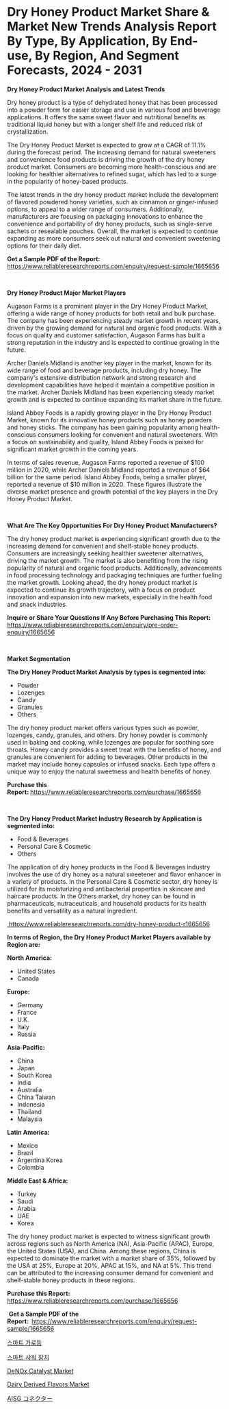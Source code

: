 <p><h1>Dry Honey Product Market Share & Market New Trends Analysis Report By Type, By Application, By End-use, By Region, And Segment Forecasts, 2024 - 2031</h1></p><p><strong>Dry Honey Product Market Analysis and Latest Trends</strong></p>
<p><p>Dry honey product is a type of dehydrated honey that has been processed into a powder form for easier storage and use in various food and beverage applications. It offers the same sweet flavor and nutritional benefits as traditional liquid honey but with a longer shelf life and reduced risk of crystallization.</p><p>The Dry Honey Product Market is expected to grow at a CAGR of 11.1% during the forecast period. The increasing demand for natural sweeteners and convenience food products is driving the growth of the dry honey product market. Consumers are becoming more health-conscious and are looking for healthier alternatives to refined sugar, which has led to a surge in the popularity of honey-based products.</p><p>The latest trends in the dry honey product market include the development of flavored powdered honey varieties, such as cinnamon or ginger-infused options, to appeal to a wider range of consumers. Additionally, manufacturers are focusing on packaging innovations to enhance the convenience and portability of dry honey products, such as single-serve sachets or resealable pouches. Overall, the market is expected to continue expanding as more consumers seek out natural and convenient sweetening options for their daily diet.</p></p>
<p><strong>Get a Sample PDF of the Report:&nbsp;</strong> <a href="https://www.reliableresearchreports.com/enquiry/request-sample/1665656">https://www.reliableresearchreports.com/enquiry/request-sample/1665656</a></p>
<p>&nbsp;</p>
<p><strong>Dry Honey Product Major Market Players</strong></p>
<p><p>Augason Farms is a prominent player in the Dry Honey Product Market, offering a wide range of honey products for both retail and bulk purchase. The company has been experiencing steady market growth in recent years, driven by the growing demand for natural and organic food products. With a focus on quality and customer satisfaction, Augason Farms has built a strong reputation in the industry and is expected to continue growing in the future.</p><p>Archer Daniels Midland is another key player in the market, known for its wide range of food and beverage products, including dry honey. The company's extensive distribution network and strong research and development capabilities have helped it maintain a competitive position in the market. Archer Daniels Midland has been experiencing steady market growth and is expected to continue expanding its market share in the future.</p><p>Island Abbey Foods is a rapidly growing player in the Dry Honey Product Market, known for its innovative honey products such as honey powders and honey sticks. The company has been gaining popularity among health-conscious consumers looking for convenient and natural sweeteners. With a focus on sustainability and quality, Island Abbey Foods is poised for significant market growth in the coming years.</p><p>In terms of sales revenue, Augason Farms reported a revenue of $100 million in 2020, while Archer Daniels Midland reported a revenue of $64 billion for the same period. Island Abbey Foods, being a smaller player, reported a revenue of $10 million in 2020. These figures illustrate the diverse market presence and growth potential of the key players in the Dry Honey Product Market.</p></p>
<p>&nbsp;</p>
<p><strong>What Are The Key Opportunities For Dry Honey Product Manufacturers?</strong></p>
<p><p>The dry honey product market is experiencing significant growth due to the increasing demand for convenient and shelf-stable honey products. Consumers are increasingly seeking healthier sweetener alternatives, driving the market growth. The market is also benefiting from the rising popularity of natural and organic food products. Additionally, advancements in food processing technology and packaging techniques are further fueling the market growth. Looking ahead, the dry honey product market is expected to continue its growth trajectory, with a focus on product innovation and expansion into new markets, especially in the health food and snack industries.</p></p>
<p><strong>Inquire or Share Your Questions If Any Before Purchasing This Report:</strong> <a href="https://www.reliableresearchreports.com/enquiry/pre-order-enquiry/1665656">https://www.reliableresearchreports.com/enquiry/pre-order-enquiry/1665656</a></p>
<p>&nbsp;</p>
<p><strong>Market Segmentation</strong></p>
<p><strong>The Dry Honey Product Market Analysis by types is segmented into:</strong></p>
<p><ul><li>Powder</li><li>Lozenges</li><li>Candy</li><li>Granules</li><li>Others</li></ul></p>
<p><p>The dry honey product market offers various types such as powder, lozenges, candy, granules, and others. Dry honey powder is commonly used in baking and cooking, while lozenges are popular for soothing sore throats. Honey candy provides a sweet treat with the benefits of honey, and granules are convenient for adding to beverages. Other products in the market may include honey capsules or infused snacks. Each type offers a unique way to enjoy the natural sweetness and health benefits of honey.</p></p>
<p><strong>Purchase this Report:&nbsp;</strong><a href="https://www.reliableresearchreports.com/purchase/1665656">https://www.reliableresearchreports.com/purchase/1665656</a></p>
<p>&nbsp;</p>
<p><strong>The Dry Honey Product Market Industry Research by Application is segmented into:</strong></p>
<p><ul><li>Food & Beverages</li><li>Personal Care & Cosmetic</li><li>Others</li></ul></p>
<p><p>The application of dry honey products in the Food & Beverages industry involves the use of dry honey as a natural sweetener and flavor enhancer in a variety of products. In the Personal Care & Cosmetic sector, dry honey is utilized for its moisturizing and antibacterial properties in skincare and haircare products. In the Others market, dry honey can be found in pharmaceuticals, nutraceuticals, and household products for its health benefits and versatility as a natural ingredient.</p></p>
<p><a href="https://www.reliableresearchreports.com/dry-honey-product-r1665656">&nbsp;https://www.reliableresearchreports.com/dry-honey-product-r1665656</a></p>
<p><strong>In terms of Region, the Dry Honey Product Market Players available by Region are:</strong></p>
<p>
    <p> <strong> North America: </strong>
        <ul>
            <li>United States</li>
            <li>Canada</li>
        </ul>
        </p> 
    <p> <strong> Europe: </strong>
        <ul>
            <li>Germany</li>
            <li>France</li>
            <li>U.K.</li>
            <li>Italy</li>
            <li>Russia</li>
        </ul>
        </p> 
    <p> <strong> Asia-Pacific: </strong>
        <ul>
            <li>China</li>
            <li>Japan</li>
            <li>South Korea</li>
            <li>India</li>
            <li>Australia</li>
            <li>China Taiwan</li>
            <li>Indonesia</li>
            <li>Thailand</li>
            <li>Malaysia</li>
        </ul>
        </p> 
    <p> <strong> Latin America: </strong>
        <ul>
            <li>Mexico</li>
            <li>Brazil</li>
            <li>Argentina Korea</li>
            <li>Colombia</li>
        </ul>
        </p> 
    <p> <strong> Middle East & Africa: </strong>
        <ul>
            <li>Turkey</li>
            <li>Saudi</li>
            <li>Arabia</li>
            <li>UAE</li>
            <li>Korea</li>
        </ul>
    </p>
    </p>
<p><p>The dry honey product market is expected to witness significant growth across regions such as North America (NA), Asia-Pacific (APAC), Europe, the United States (USA), and China. Among these regions, China is expected to dominate the market with a market share of 35%, followed by the USA at 25%, Europe at 20%, APAC at 15%, and NA at 5%. This trend can be attributed to the increasing consumer demand for convenient and shelf-stable honey products in these regions.</p></p>
<p><strong>Purchase this Report: </strong><a href="https://www.reliableresearchreports.com/purchase/1665656">https://www.reliableresearchreports.com/purchase/1665656</a></p>
<p>&nbsp;<strong>Get a Sample PDF of the Report:&nbsp;&nbsp;</strong><a href="https://www.reliableresearchreports.com/enquiry/request-sample/1665656">https://www.reliableresearchreports.com/enquiry/request-sample/1665656</a></p>
<p><strong></strong></p>
<p><p><a href="https://github.com/ZacharyScthmitt4465/Market-Research-Report-List-1/blob/main/340086418028.md">스마트 가로등</a></p><p><a href="https://github.com/lkwggful07722/Market-Research-Report-List-1/blob/main/878099018027.md">스마트 샤워 장치</a></p><p><a href="https://issuu.com/reportprime-2/docs/denox-catalyst-market-size-2030.pptx">DeNOx Catalyst Market</a></p><p><a href="https://github.com/okotobwrhuteie/Market-Research-Report-List-2/blob/main/dairy-derived-flavors-market.md">Dairy Derived Flavors Market</a></p><p><a href="https://github.com/ycmtqqhvk3273/Market-Research-Report-List-1/blob/main/915618519544.md">AISG コネクター</a></p></p>